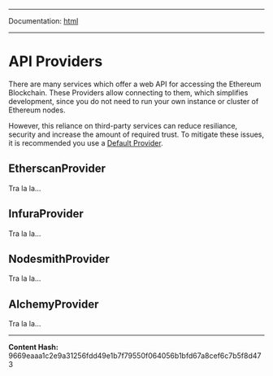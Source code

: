 -----

Documentation: [html](https://docs-beta.ethers.io/)

-----


API Providers
=============


There are many services which offer a web API for accessing
the Ethereum Blockchain. These Providers allow connecting
to them, which simplifies development, since you do not need
to run your own instance or cluster of Ethereum nodes.

However, this reliance on third-party services can reduce
resiliance, security and increase the amount of required trust.
To mitigate these issues, it is recommended you use a
[Default Provider](..).


EtherscanProvider
-----------------


Tra la la...


InfuraProvider
--------------


Tra la la...


NodesmithProvider
-----------------


Tra la la...


AlchemyProvider
---------------


Tra la la...



-----
**Content Hash:** 9669eaaa1c2e9a31256fdd49e1b7f79550f064056b1bfd67a8cef6c7b5f8d473